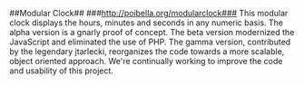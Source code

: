 ##Modular Clock##
###http://poibella.org/modularclock###
This modular clock displays the hours, minutes and seconds in any numeric basis. The alpha version is a gnarly proof of concept. The beta version modernized the JavaScript and eliminated the use of PHP. The gamma version, contributed by the legendary jtarlecki, reorganizes the code towards a more scalable, object oriented approach. We're continually working to improve the code and usability of this project.
